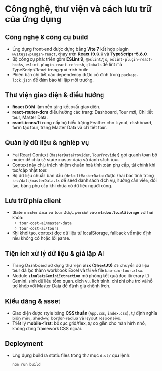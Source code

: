 # Công nghệ, thư viện và cách lưu trữ của ứng dụng

## Công nghệ & công cụ build
- Ứng dụng front-end được dựng bằng **Vite 7** kết hợp plugin `@vitejs/plugin-react`, chạy trên **React 19.0.0** và **TypeScript ^5.8.0**.
- Bộ công cụ phát triển gồm **ESLint 9**, `@eslint/js`, `eslint-plugin-react-hooks`, `eslint-plugin-react-refresh`, `globals` để lint mã TypeScript/React trong quá trình build.
- Phiên bản chi tiết các dependency được cố định trong `package-lock.json` để đảm bảo tái lập môi trường.

## Thư viện giao diện & điều hướng
- **React DOM** làm nền tảng kết xuất giao diện.
- **react-router-dom** điều hướng các trang: Dashboard, Tour mới, Chi tiết tour, Master Data.
- **react-icons/fi** cung cấp bộ biểu tượng Feather cho layout, dashboard, form tạo tour, trang Master Data và chi tiết tour.

## Quản lý dữ liệu & nghiệp vụ
- Hai React Context (`MasterDataProvider`, `TourProvider`) gói quanh toàn bộ router để chia sẻ state master data và danh sách tour.
- Context này chịu trách nhiệm chuẩn hoá tính toán phụ cấp, tài chính khi tạo/cập nhật tour.
- Bộ dữ liệu chuẩn ban đầu (`defaultMasterData`) được khai báo tĩnh trong `src/data/masterData.ts` để seed danh sách dịch vụ, hướng dẫn viên, đối tác, bảng phụ cấp khi chưa có dữ liệu người dùng.

## Lưu trữ phía client
- State master data và tour được persist vào **`window.localStorage`** với hai khóa:
  - `tour-cost-ai/master-data`
  - `tour-cost-ai/tours`
- Khi khởi tạo, context đọc dữ liệu từ localStorage, fallback về mặc định nếu không có hoặc lỗi parse.

## Tiện ích xử lý dữ liệu & giả lập AI
- Trang Dashboard sử dụng thư viện **xlsx (SheetJS)** để chuyển dữ liệu tour đã lọc thành workbook Excel và tải về file `bao-cao-tour.xlsx`.
- Module **`simulateGeminiExtraction`** mô phỏng kết quả đọc itinerary từ Gemini, sinh dữ liệu tổng quan, dịch vụ, lịch trình, chi phí phụ trợ và hỗ trợ khớp với Master Data để đánh giá chênh lệch.

## Kiểu dáng & asset
- Giao diện được style bằng **CSS thuần** (`App.css`, `index.css`), tự định nghĩa biến màu, shadow, border-radius và layout responsive.
- Triết lý **mobile-first**: bố cục grid/flex, tự co giãn cho màn hình nhỏ, không dùng framework CSS ngoài.

## Deployment
- Ứng dụng build ra static files trong thư mục `dist/` qua lệnh:
  ```bash
  npm run build
  ```
